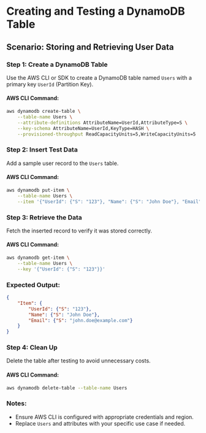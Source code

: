 # Creating and Testing a DynamoDB Table

## Scenario: Storing and Retrieving User Data

### Step 1: Create a DynamoDB Table
Use the AWS CLI or SDK to create a DynamoDB table named `Users` with a primary key `UserId` (Partition Key).

#### AWS CLI Command:
```bash
aws dynamodb create-table \
    --table-name Users \
    --attribute-definitions AttributeName=UserId,AttributeType=S \
    --key-schema AttributeName=UserId,KeyType=HASH \
    --provisioned-throughput ReadCapacityUnits=5,WriteCapacityUnits=5
```

### Step 2: Insert Test Data
Add a sample user record to the `Users` table.

#### AWS CLI Command:
```bash
aws dynamodb put-item \
    --table-name Users \
    --item '{"UserId": {"S": "123"}, "Name": {"S": "John Doe"}, "Email": {"S": "john.doe@example.com"}}'
```

### Step 3: Retrieve the Data
Fetch the inserted record to verify it was stored correctly.

#### AWS CLI Command:
```bash
aws dynamodb get-item \
    --table-name Users \
    --key '{"UserId": {"S": "123"}}'
```

### Expected Output:
```json
{
    "Item": {
        "UserId": {"S": "123"},
        "Name": {"S": "John Doe"},
        "Email": {"S": "john.doe@example.com"}
    }
}
```

### Step 4: Clean Up
Delete the table after testing to avoid unnecessary costs.

#### AWS CLI Command:
```bash
aws dynamodb delete-table --table-name Users
```

### Notes:
- Ensure AWS CLI is configured with appropriate credentials and region.
- Replace `Users` and attributes with your specific use case if needed.
